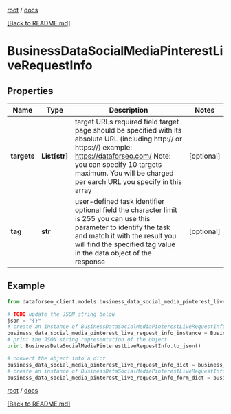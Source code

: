 [root](./../ "root") / [docs](./ "docs")

[[Back to README.md]](./../README.md "[Back to README.md]")

# BusinessDataSocialMediaPinterestLiveRequestInfo

## Properties

Name | Type | Description | Notes
------------ | ------------- | ------------- | -------------
**targets** | **List[str]** | target URLs required field target page should be specified with its absolute URL (including http:// or https://) example: https://dataforseo.com/ Note: you can specify 10 targets maximum. You will be charged per earch URL you specify in this array | [optional]
**tag** | **str** | user-defined task identifier optional field the character limit is 255 you can use this parameter to identify the task and match it with the result you will find the specified tag value in the data object of the response | [optional]

## Example

```python
from dataforseo_client.models.business_data_social_media_pinterest_live_request_info import BusinessDataSocialMediaPinterestLiveRequestInfo

# TODO update the JSON string below
json = "{}"
# create an instance of BusinessDataSocialMediaPinterestLiveRequestInfo from a JSON string
business_data_social_media_pinterest_live_request_info_instance = BusinessDataSocialMediaPinterestLiveRequestInfo.from_json(json)
# print the JSON string representation of the object
print BusinessDataSocialMediaPinterestLiveRequestInfo.to_json()

# convert the object into a dict
business_data_social_media_pinterest_live_request_info_dict = business_data_social_media_pinterest_live_request_info_instance.to_dict()
# create an instance of BusinessDataSocialMediaPinterestLiveRequestInfo from a dict
business_data_social_media_pinterest_live_request_info_form_dict = business_data_social_media_pinterest_live_request_info.from_dict(business_data_social_media_pinterest_live_request_info_dict)
```

  

[root](./../ "root") / [docs](./ "docs")

[[Back to README.md]](./../README.md "[Back to README.md]")